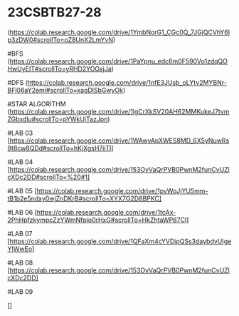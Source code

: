 # 23CSBTB27-28

(https://colab.research.google.com/drive/1YmbNorG1_CGc0Q_7JGjQCVhY6lp3zDW0#scrollTo=oZ8UnX2LmYvN)

#BFS
(https://colab.research.google.com/drive/1PaYpnu_edc6m0F590Vo1zdqQOHwUyEIT#scrollTo=yRHD2YOGsjJa)

#DFS
(https://colab.research.google.com/drive/1nfE3JUsb_oLYtv2MYBNr-BFj06aY2emi#scrollTo=xagDlSbGwyOk)

#STAR ALGORITHM
(https://colab.research.google.com/drive/1lgCrXkSV20AH62MMKukeJ7tvmZGbxdlu#scrollTo=pYWkUjTazJpn)

#LAB 03
[https://colab.research.google.com/drive/1WAwvApXWES8MD_6X5yNuwRs9t8cw8QDd#scrollTo=hKjXgsH7iiTl]

#LAB 04
[https://colab.research.google.com/drive/153OvVaQrPVB0PwnM2funCvUZlcXDc2DD#scrollTo=%20#1]

#LAB 05
[https://colab.research.google.com/drive/1pvWqJjYU5mm-tB1b2e5ndxy0wjZnDKrB#scrollTo=XYX7G2D8BPKC]

#LAB 06
[https://colab.research.google.com/drive/1tcAx-2PhHpfzkympcZzYWmNfpio0rHxG#scrollTo=HkZhtaWP87Cl]

#LAB 07
[https://colab.research.google.com/drive/1QFaXm4cYVDjpQSs3daybdvUIgeYIWwEo]

#LAB 08
[https://colab.research.google.com/drive/153OvVaQrPVB0PwnM2funCvUZlcXDc2DD]

#LAB 09

[]







